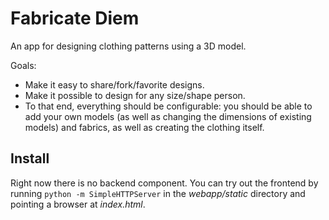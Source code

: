 # Fabricate Diem

An app for designing clothing patterns using a 3D model.

Goals:

* Make it easy to share/fork/favorite designs.
* Make it possible to design for any size/shape person.
* To that end, everything should be configurable: you should be able to add your
  own models (as well as changing the dimensions of existing models) and
  fabrics, as well as creating the clothing itself.

## Install

Right now there is no backend component. You can try out the frontend by running
`python -m SimpleHTTPServer` in the _webapp/static_ directory and pointing a
browser at _index.html_.
